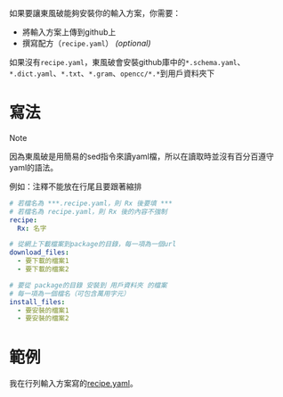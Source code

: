 如果要讓東風破能夠安裝你的輸入方案，你需要：

- 將輸入方案上傳到github上
- 撰寫配方（`recipe.yaml`） *(optional)*

如果沒有`recipe.yaml`，東風破會安裝github庫中的`*.schema.yaml`、`*.dict.yaml`、`*.txt`、`*.gram`、`opencc/*.*`到用戶資料夾下

# 寫法

> [!Note]
> 因為東風破是用簡易的sed指令來讀yaml檔，所以在讀取時並沒有百分百遵守yaml的語法。
> 
> 例如：注釋不能放在行尾且要跟著縮排

```yaml
# 若檔名為 ***.recipe.yaml，則 Rx 後要填 ***
# 若檔名為 recipe.yaml，則 Rx 後的內容不強制
recipe:
  Rx: 名字

# 從網上下載檔案到package的目錄，每一項為一個url
download_files:
  - 要下載的檔案1
  - 要下載的檔案2

# 要從 package的目錄 安裝到 用戶資料夾 的檔案
# 每一項為一個檔名（可包含萬用字元）
install_files:
  - 要安裝的檔案1
  - 要安裝的檔案2
```

# 範例

我在行列輸入方案寫的[recipe.yaml](https://github.com/jeang-bo-yuan/rime-array-extended/blob/master/recipe.yaml)。